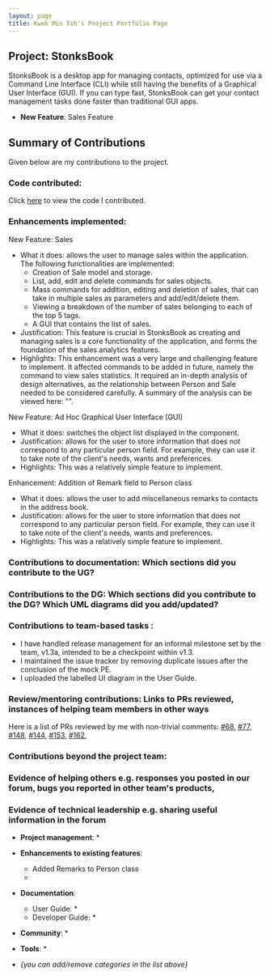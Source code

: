```yaml
---
layout: page
title: Kwek Min Yih's Project Portfolio Page
---
```


 ## Project: StonksBook

 StonksBook is a desktop app for managing contacts, optimized for use via a Command Line Interface (CLI) while still having the benefits of a Graphical User Interface (GUI). 
 If you can type fast, StonksBook can get your contact management tasks done faster than traditional GUI apps.

 * **New Feature**: Sales Feature
 
 ## Summary of Contributions

 Given below are my contributions to the project.

 ### Code contributed:
 Click [here](https://nus-cs2103-ay2021s1.github.io/tp-dashboard/#breakdown=true&search=hakujitsu) to view the code I contributed.

 ### Enhancements implemented:
 
 New Feature: Sales
 * What it does: allows the user to manage sales within the application. The following functionalities are implemented:
     * Creation of Sale model and storage.
     * List, add, edit and delete commands for sales objects.
     * Mass commands for addition, editing and deletion of sales, that can take in multiple sales as parameters and add/edit/delete them.
     * Viewing a breakdown of the number of sales belonging to each of the top 5 tags.
     * A GUI that contains the list of sales.
 * Justification: This feature is crucial in StonksBook as creating and managing sales is a core functionality of the application, 
 and forms the foundation of the sales analytics features.
 * Highlights: 
 This enhancement was a very large and challenging feature to implement.
 It affected commands to be added in future, namely the command to view sales statistics. 
 It required an in-depth analysis of design alternatives, as the relationship between Person and Sale needed to be considered carefully.
 A summary of the analysis can be viewed here: "".
 
 New Feature: Ad Hoc Graphical User Interface (GUI)
 * What it does: switches the object list displayed in the component. 
  * Justification: allows for the user to store information that does not correspond to any particular person field.
  For example, they can use it to take note of the client's needs, wants and preferences.
  * Highlights: This was a relatively simple feature to implement.
 
 Enhancement: Addition of Remark field to Person class
 * What it does: allows the user to add miscellaneous remarks to contacts in the address book. 
 * Justification: allows for the user to store information that does not correspond to any particular person field.
 For example, they can use it to take note of the client's needs, wants and preferences.
 * Highlights: This was a relatively simple feature to implement.
 
 

 
 ### Contributions to documentation: Which sections did you contribute to the UG?
 ### Contributions to the DG: Which sections did you contribute to the DG? Which UML diagrams did you add/updated?
 ### Contributions to team-based tasks :
 
 * I have handled release management for an informal milestone set by the team, v1.3a, intended to be a checkpoint within v1.3.
 * I maintained the issue tracker by removing duplicate issues after the conclusion of the mock PE. 
 * I uploaded the labelled UI diagram in the User Guide.
 
 ### Review/mentoring contributions: Links to PRs reviewed, instances of helping team members in other ways
  Here is a list of PRs reviewed by me with non-trivial comments: 
  [#68](https://github.com/AY2021S1-CS2103T-T11-1/tp/pull/68), 
  [#77](https://github.com/AY2021S1-CS2103T-T11-1/tp/pull/77), 
  [#148](https://github.com/AY2021S1-CS2103T-T11-1/tp/pull/148), 
  [#144](https://github.com/AY2021S1-CS2103T-T11-1/tp/pull/114), 
  [#153](https://github.com/AY2021S1-CS2103T-T11-1/tp/pull/153),
  [#162](https://github.com/AY2021S1-CS2103T-T11-1/tp/pull/162),
 
 ### Contributions beyond the project team:
 ### Evidence of helping others e.g. responses you posted in our forum, bugs you reported in other team's products,
 ### Evidence of technical leadership e.g. sharing useful information in the forum






 * **Project management**:
   * 

 * **Enhancements to existing features**:
   * Added Remarks to Person class
   * 

 * **Documentation**:
   * User Guide:
     *
   * Developer Guide:
     *

 * **Community**:
   *

 * **Tools**:
   *

 * _{you can add/remove categories in the list above}_
